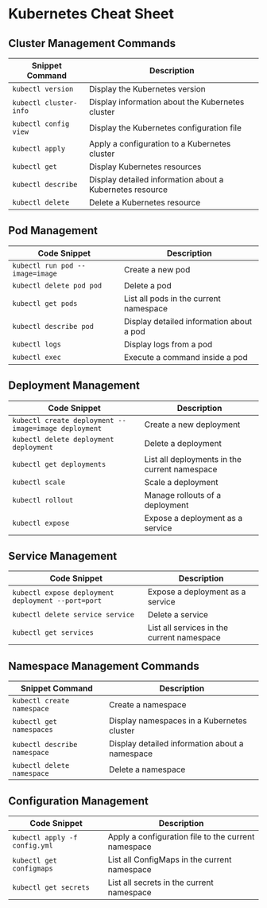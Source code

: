 # Kubernetes Cheat Sheet


## Cluster Management Commands

| Snippet Command | Description |
| --- | --- |
| `kubectl version` | Display the Kubernetes version |
| `kubectl cluster-info` | Display information about the Kubernetes cluster |
| `kubectl config view` | Display the Kubernetes configuration file |
| `kubectl apply` | Apply a configuration to a Kubernetes cluster |
| `kubectl get` | Display Kubernetes resources |
| `kubectl describe` | Display detailed information about a Kubernetes resource |
| `kubectl delete` | Delete a Kubernetes resource |

## Pod Management

| Code Snippet | Description |
| ------------ | ----------- |
| `kubectl run pod --image=image` | Create a new pod |
| `kubectl delete pod pod` | Delete a pod |
| `kubectl get pods` | List all pods in the current namespace |
| `kubectl describe pod` | Display detailed information about a pod |
| `kubectl logs` | Display logs from a pod |
| `kubectl exec` | Execute a command inside a pod |

## Deployment Management

| Code Snippet | Description |
| ------------ | ----------- |
| `kubectl create deployment --image=image deployment` | Create a new deployment |
| `kubectl delete deployment deployment` | Delete a deployment |
| `kubectl get deployments` | List all deployments in the current namespace |
| `kubectl scale` | Scale a deployment |
| `kubectl rollout` | Manage rollouts of a deployment |
| `kubectl expose` | Expose a deployment as a service |

## Service Management

| Code Snippet | Description |
| ------------ | ----------- |
| `kubectl expose deployment deployment --port=port` | Expose a deployment as a service |
| `kubectl delete service service` | Delete a service |
| `kubectl get services` | List all services in the current namespace |

## Namespace Management Commands

| Snippet Command | Description |
| --- | --- |
| `kubectl create namespace` | Create a namespace |
| `kubectl get namespaces` | Display namespaces in a Kubernetes cluster |
| `kubectl describe namespace` | Display detailed information about a namespace |
| `kubectl delete namespace` | Delete a namespace |

## Configuration Management

| Code Snippet | Description |
| ------------ | ----------- |
| `kubectl apply -f config.yml` | Apply a configuration file to the current namespace |
| `kubectl get configmaps` | List all ConfigMaps in the current namespace |
| `kubectl get secrets` | List all secrets in the current namespace |
